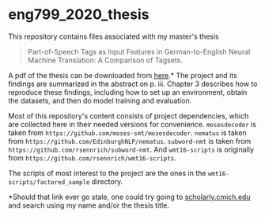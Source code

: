 # eng799_2020_thesis
This repository contains files associated with my master's thesis

> Part-of-Speech Tags as Input Features in German-to-English Neural Machine Translation: A Comparison of Tagsets.

A pdf of the thesis can be downloaded from [here](https://scholarly.cmich.edu/?a=d&d=CMUGR2020-111.1.1).* The project and its findings are summarized in the abstract on p. iii. Chapter 3 describes how to reproduce these findings, including how to set up an environment, obtain the datasets, and then do model training and evaluation. 

Most of this repository's content consists of project dependencies, which are collected here in their needed versions for convenience. `mosesdecoder` is taken from `https://github.com/moses-smt/mosesdecoder`. `nematus` is taken from `https://github.com/EdinburghNLP/nematus`. `subword-nmt` is taken from `https://github.com/rsennrich/subword-nmt`. And `wmt16-scripts` is originally from `https://github.com/rsennrich/wmt16-scripts`.

The scripts of most interest to the project are the ones in the `wmt16-scripts/factored_sample` directory.


*Should that link ever go stale, one could try going to [scholarly.cmich.edu](https://scholarly.cmich.edu) and search using my name and/or the thesis title.
